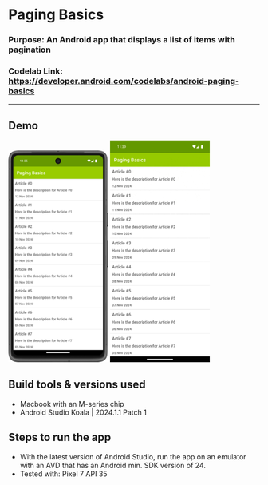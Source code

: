 # Paging Basics
### **Purpose:** An Android app that displays a list of items with pagination
### **Codelab Link:** https://developer.android.com/codelabs/android-paging-basics
---

## Demo
<img src="demo/app-screenshot.png" width="200"></img>
<img src="demo/app-demo-video.gif" width="200"></img>

## Build tools & versions used
- Macbook with an M-series chip
- Android Studio Koala | 2024.1.1 Patch 1

## Steps to run the app
- With the latest version of Android Studio, run the app on an emulator with an AVD that has an Android min. SDK version of 24.
- Tested with: Pixel 7 API 35
